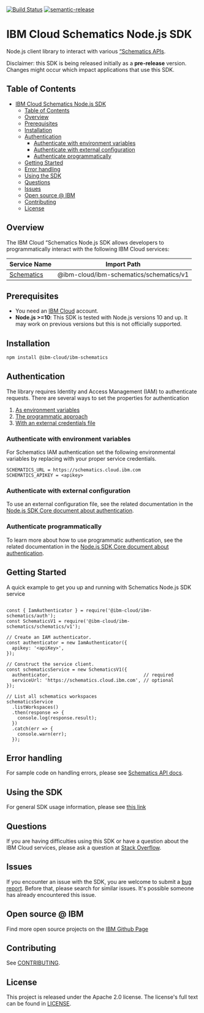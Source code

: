 [![Build Status](https://travis-ci.com/IBM/schematics-node-sdk.svg?branch=main)](https://travis-ci.com/IBM/schematics-node-sdk)
[![semantic-release](https://img.shields.io/badge/%20%20%F0%9F%93%A6%F0%9F%9A%80-semantic--release-e10079.svg)](https://github.com/semantic-release/semantic-release)
<!--
[![npm-version](https://img.shields.io/npm/v/IBM/schematics-node-sdk.svg)](https://www.npmjs.com/package/@ibm-cloud/ibm-schematics)
[![codecov](https://codecov.io/gh/IBM/schematics-node-sdk/branch/master/graph/badge.svg)](https://codecov.io/gh/IBM/schematics-node-sdk)
-->
# IBM Cloud Schematics Node.js SDK
Node.js client library to interact with various [“Schematics APIs](https://cloud.ibm.com/apidocs?category=schematics).

Disclaimer: this SDK is being released initially as a **pre-release** version.
Changes might occur which impact applications that use this SDK.

## Table of Contents

<!--
  The TOC below is generated using the `markdown-toc` node package.

      https://github.com/jonschlinkert/markdown-toc

  You should regenerate the TOC after making changes to this file.

      npx markdown-toc -i README.md
  -->

<!-- toc -->

- [IBM Cloud Schematics Node.js SDK](#ibm-cloud-schematics-nodejs-sdk)
  - [Table of Contents](#table-of-contents)
  - [Overview](#overview)
  - [Prerequisites](#prerequisites)
  - [Installation](#installation)
  - [Authentication](#authentication)
    - [Authenticate with environment variables](#authenticate-with-environment-variables)
    - [Authenticate with external configuration](#authenticate-with-external-configuration)
    - [Authenticate programmatically](#authenticate-programmatically)
  - [Getting Started](#getting-started)
  - [Error handling](#error-handling)
  - [Using the SDK](#using-the-sdk)
  - [Questions](#questions)
  - [Issues](#issues)
  - [Open source @ IBM](#open-source--ibm)
  - [Contributing](#contributing)
  - [License](#license)

<!-- tocstop -->

<!-- --------------------------------------------------------------- -->
## Overview

The IBM Cloud “Schematics Node.js SDK allows developers to programmatically interact with the following
IBM Cloud services:

Service Name | Import Path
--- | ---
[Schematics](https://cloud.ibm.com/apidocs/schematics) | @ibm-cloud/ibm-schematics/schematics/v1

## Prerequisites
* You need an [IBM Cloud][ibm-cloud-onboarding] account.
* **Node.js >=10**: This SDK is tested with Node.js versions 10 and up. It may work on previous versions but this is not officially supported.

[ibm-cloud-onboarding]: http://cloud.ibm.com/registration

## Installation

```sh
npm install @ibm-cloud/ibm-schematics
```

## Authentication

The library requires Identity and Access Management (IAM) to authenticate requests. There are several ways to set the properties for authentication

1. [As environment variables](#authenticate-with-environment-variables)
2. [The programmatic approach](#authenticate-programmatically)
3. [With an external credentials file](#authenticate-with-external-configuration)

### Authenticate with environment variables

For Schematics IAM authentication set the following environmental variables by replacing <apikey> with your proper service credentials.

```
SCHEMATICS_URL = https://schematics.cloud.ibm.com
SCHEMATICS_APIKEY = <apikey>
```

### Authenticate with external configuration

To use an external configuration file, see the related documentation in the [Node.js SDK Core document about authentication](https://github.com/IBM/ibm-cloud-sdk-common/blob/master/README.md).

### Authenticate programmatically

To learn more about how to use programmatic authentication, see the related documentation in the [Node.js SDK Core document about authentication](https://github.com/IBM/ibm-cloud-sdk-common/blob/master/README.md).

## Getting Started

A quick example to get you up and running with Schematics Node.js SDK service

```

const { IamAuthenticator } = require('@ibm-cloud/ibm-schematics/auth');
const SchematicsV1 = require('@ibm-cloud/ibm-schematics/schematics/v1');

// Create an IAM authenticator.
const authenticator = new IamAuthenticator({
  apikey: '<apiKey>',
});

// Construct the service client.
const schematicsService = new SchematicsV1({
  authenticator,                                  // required
  serviceUrl: 'https://schematics.cloud.ibm.com', // optional
});

// List all schematics workspaces
schematicsService
  .listWorkspaces()
  .then(response => {
    console.log(response.result);
  })
  .catch(err => {
    console.warn(err);
  });

```

## Error handling

For sample code on handling errors, please see [Schematics API docs](https://cloud.ibm.com/apidocs/schematics#error-handling).

## Using the SDK
For general SDK usage information, please see
[this link](https://github.com/IBM/ibm-cloud-sdk-common/blob/master/README.md)

## Questions

If you are having difficulties using this SDK or have a question about the IBM Cloud services,
please ask a question at
[Stack Overflow](http://stackoverflow.com/questions/ask?tags=ibm-cloud).

## Issues
If you encounter an issue with the SDK, you are welcome to submit
a [bug report](https://github.com/IBM/schematics-node-sdk/issues).
Before that, please search for similar issues. It's possible someone has
already encountered this issue.

## Open source @ IBM
Find more open source projects on the [IBM Github Page](http://ibm.github.io/)

## Contributing
See [CONTRIBUTING](CONTRIBUTING.md).

## License

This project is released under the Apache 2.0 license.
The license's full text can be found in
[LICENSE](LICENSE).

